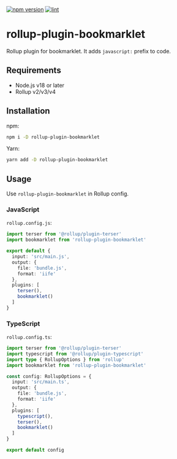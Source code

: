 [![npm version](https://badge.fury.io/js/rollup-plugin-bookmarklet.svg)](https://badge.fury.io/js/rollup-plugin-bookmarklet)
[![lint](https://github.com/rollup-community/rollup-plugin-bookmarklet/actions/workflows/lint.yml/badge.svg)](https://github.com/rollup-community/rollup-plugin-bookmarklet/actions/workflows/lint.yml)

# rollup-plugin-bookmarklet

Rollup plugin for bookmarklet.
It adds `javascript:` prefix to code.

## Requirements

- Node.js v18 or later
- Rollup v2/v3/v4

## Installation

npm:

```sh
npm i -D rollup-plugin-bookmarklet
```

Yarn:

```sh
yarn add -D rollup-plugin-bookmarklet
```

## Usage

Use `rollup-plugin-bookmarklet` in Rollup config.

### JavaScript

`rollup.config.js`:

```ts
import terser from '@rollup/plugin-terser'
import bookmarklet from 'rollup-plugin-bookmarklet'

export default {
  input: 'src/main.js',
  output: {
    file: 'bundle.js',
    format: 'iife'
  },
  plugins: [
    terser(),
    bookmarklet()
  ]
}
```

### TypeScript

`rollup.config.ts`:

```ts
import terser from '@rollup/plugin-terser'
import typescript from '@rollup/plugin-typescript'
import type { RollupOptions } from 'rollup'
import bookmarklet from 'rollup-plugin-bookmarklet'

const config: RollupOptions = {
  input: 'src/main.ts',
  output: {
    file: 'bundle.js',
    format: 'iife'
  },
  plugins: [
    typescript(),
    terser(),
    bookmarklet()
  ]
}

export default config
```
